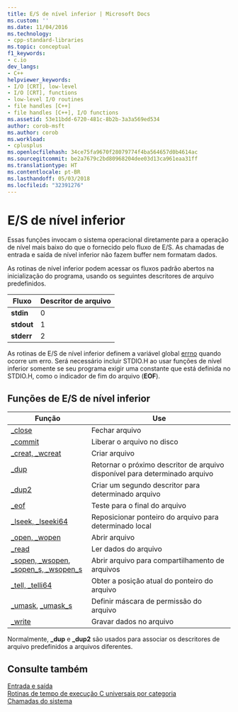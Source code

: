```yaml
---
title: E/S de nível inferior | Microsoft Docs
ms.custom: ''
ms.date: 11/04/2016
ms.technology:
- cpp-standard-libraries
ms.topic: conceptual
f1_keywords:
- c.io
dev_langs:
- C++
helpviewer_keywords:
- I/O [CRT], low-level
- I/O [CRT], functions
- low-level I/O routines
- file handles [C++]
- file handles [C++], I/O functions
ms.assetid: 53e11bdd-6720-481c-8b2b-3a3a569ed534
author: corob-msft
ms.author: corob
ms.workload:
- cplusplus
ms.openlocfilehash: 34ce75fa9670f28079774f4ba564657d0b4614ac
ms.sourcegitcommit: be2a7679c2bd80968204dee03d13ca961eaa31ff
ms.translationtype: HT
ms.contentlocale: pt-BR
ms.lasthandoff: 05/03/2018
ms.locfileid: "32391276"
---
```

# <a name="low-level-io"></a>E/S de nível inferior

Essas funções invocam o sistema operacional diretamente para a operação de nível mais baixo do que o fornecido pelo fluxo de E/S. As chamadas de entrada e saída de nível inferior não fazem buffer nem formatam dados.

 As rotinas de nível inferior podem acessar os fluxos padrão abertos na inicialização do programa, usando os seguintes descritores de arquivo predefinidos.

|Fluxo|Descritor de arquivo|
|------------|---------------------|
|**stdin**|0|
|**stdout**|1|
|**stderr**|2|

 As rotinas de E/S de nível inferior definem a variável global [errno](../c-runtime-library/errno-doserrno-sys-errlist-and-sys-nerr.md) quando ocorre um erro. Será necessário incluir STDIO.H ao usar funções de nível inferior somente se seu programa exigir uma constante que está definida no STDIO.H, como o indicador de fim do arquivo (**EOF**).

## <a name="low-level-io-functions"></a>Funções de E/S de nível inferior

|Função|Use|
|--------------|---------|
|[_close](../c-runtime-library/reference/close.md)|Fechar arquivo|
|[_commit](../c-runtime-library/reference/commit.md)|Liberar o arquivo no disco|
|[_creat, _wcreat](../c-runtime-library/reference/creat-wcreat.md)|Criar arquivo|
|[_dup](../c-runtime-library/reference/dup-dup2.md)|Retornar o próximo descritor de arquivo disponível para determinado arquivo|
|[_dup2](../c-runtime-library/reference/dup-dup2.md)|Criar um segundo descritor para determinado arquivo|
|[_eof](../c-runtime-library/reference/eof.md)|Teste para o final do arquivo|
|[_lseek, _lseeki64](../c-runtime-library/reference/lseek-lseeki64.md)|Reposicionar ponteiro do arquivo para determinado local|
|[_open, _wopen](../c-runtime-library/reference/open-wopen.md)|Abrir arquivo|
|[_read](../c-runtime-library/reference/read.md)|Ler dados do arquivo|
|[_sopen, _wsopen](../c-runtime-library/reference/sopen-wsopen.md), [_sopen_s, _wsopen_s](../c-runtime-library/reference/sopen-s-wsopen-s.md)|Abrir arquivo para compartilhamento de arquivos|
|[_tell, _telli64](../c-runtime-library/reference/tell-telli64.md)|Obter a posição atual do ponteiro do arquivo|
|[_umask](../c-runtime-library/reference/umask.md), [_umask_s](../c-runtime-library/reference/umask-s.md)|Definir máscara de permissão do arquivo|
|[_write](../c-runtime-library/reference/write.md)|Gravar dados no arquivo|

 Normalmente, **_dup** e **_dup2** são usados para associar os descritores de arquivo predefinidos a arquivos diferentes.

## <a name="see-also"></a>Consulte também

[Entrada e saída](../c-runtime-library/input-and-output.md)<br/>
 [Rotinas de tempo de execução C universais por categoria](../c-runtime-library/run-time-routines-by-category.md)<br/>
 [Chamadas do sistema](../c-runtime-library/system-calls.md)<br/>
